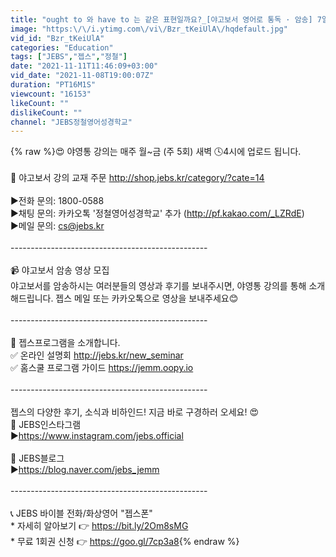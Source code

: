 ```yaml
---
title: "ought to 와 have to 는 같은 표현일까요?_[야고보서 영어로 통독 · 암송] 7일차_1권\/7과(약1:9)"
image: "https:\/\/i.ytimg.com\/vi\/Bzr_tKeiUlA\/hqdefault.jpg"
vid_id: "Bzr_tKeiUlA"
categories: "Education"
tags: ["JEBS","젭스","정철"]
date: "2021-11-11T11:46:09+03:00"
vid_date: "2021-11-08T19:00:07Z"
duration: "PT16M1S"
viewcount: "16153"
likeCount: ""
dislikeCount: ""
channel: "JEBS정철영어성경학교"
---
```

{% raw %}😍 야영통 강의는 매주 월~금 (주 5회) 새벽 🕓4시에 업로드 됩니다.<br /><br />📙 야고보서 강의 교재 주문 <a rel="nofollow" target="blank" href="http://shop.jebs.kr/category/?cate=14">http://shop.jebs.kr/category/?cate=14</a><br /><br />▶전화 문의: 1800-0588<br />▶채팅 문의: 카카오톡 '정철영어성경학교' 추가 (<a rel="nofollow" target="blank" href="http://pf.kakao.com/_LZRdE)">http://pf.kakao.com/_LZRdE)</a><br />▶메일 문의: cs@jebs.kr<br /><br />-------------------------------------------------<br /><br />📹 야고보서 암송 영상 모집<br />야고보서를 암송하시는 여러분들의 영상과 후기를 보내주시면, 야영통 강의를 통해 소개해드립니다. 젭스 메일 또는 카카오톡으로 영상을 보내주세요😊<br /><br />-------------------------------------------------<br /><br />🌟 젭스프로그램을 소개합니다. <br />✅ 온라인 설명회 <a rel="nofollow" target="blank" href="http://jebs.kr/new_seminar">http://jebs.kr/new_seminar</a><br />✅ 홈스쿨 프로그램 가이드 <a rel="nofollow" target="blank" href="https://jemm.oopy.io">https://jemm.oopy.io</a><br /><br />-------------------------------------------------<br /><br />젭스의 다양한 후기, 소식과 비하인드! 지금 바로 구경하러 오세요! 😍<br />💬 JEBS인스타그램<br />▶<a rel="nofollow" target="blank" href="https://www.instagram.com/jebs.official">https://www.instagram.com/jebs.official</a><br /><br />💬 JEBS블로그<br />▶<a rel="nofollow" target="blank" href="https://blog.naver.com/jebs_jemm">https://blog.naver.com/jebs_jemm</a><br /><br />-------------------------------------------------<br /><br />📞 JEBS 바이블 전화/화상영어 &quot;젭스폰&quot;<br />* 자세히 알아보기 👉 <a rel="nofollow" target="blank" href="https://bit.ly/2Om8sMG">https://bit.ly/2Om8sMG</a><br />* 무료 1회권 신청 👉 <a rel="nofollow" target="blank" href="https://goo.gl/7cp3a8">https://goo.gl/7cp3a8</a>{% endraw %}
